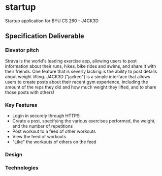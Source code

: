 # startup
Startup application for BYU CS 260 - J4CK3D

## Specification Deliverable

### Elevator pitch

Strava is the world's leading exercise app, allowing users to post information
about their runs, hikes, bike rides and swims, and share it with their friends.
One feature that is severly lacking is the ability to post details about weight
lifting. J4CK3D ("jacked") is a simple interface that allows users to create
posts about their recent gym experience, including the amount of the reps they
did and how much weight they lifted, and to share those posts with others!

### Key Features

* Login in securely through HTTPS
* Create a post, specifying the various exercises performed, the weight, and 
the number of repetitions
* Post workout to a feed of other workouts
* View the feed of workouts
* "Like" the workouts of others on the feed

### Design


### Technologies

